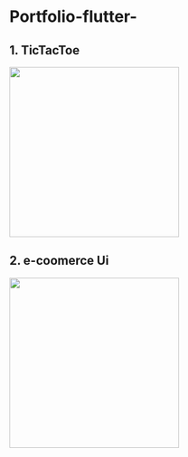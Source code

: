 ﻿# Portfolio-flutter-

## 1. TicTacToe 
<a href="https://user-images.githubusercontent.com/38246549/69705277-3a697380-111b-11ea-9417-439ae972bc4b.gif"><img src="https://user-images.githubusercontent.com/38246549/69705277-3a697380-111b-11ea-9417-439ae972bc4b.gif" height="300"/></a>



## 2. e-coomerce Ui
<a href="https://user-images.githubusercontent.com/38246549/69707329-8c13fd00-111f-11ea-9df9-4d414209ed2b.gif"><img src="https://user-images.githubusercontent.com/38246549/69707329-8c13fd00-111f-11ea-9df9-4d414209ed2b.gif" height="300"/></a>

